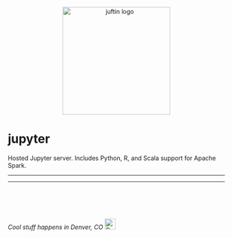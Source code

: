<p align="center">
  <img src="https://raw.githubusercontent.com/juftin/media-center/master/docs/static/juftin.png" width="250" height="250"  alt="juftin logo">
</p>

# jupyter

Hosted Jupyter server.  Includes Python, R, and Scala support for Apache Spark. 

* * *

* * *

<br/>
<br/>
<br/>

###### Cool stuff happens in Denver, CO [<img src="https://upload.wikimedia.org/wikipedia/commons/thumb/6/61/Flag_of_Denver%2C_Colorado.svg/800px-Flag_of_Denver%2C_Colorado.svg.png" width="25" alt="Denver">](https://denver-devs.slack.com/)